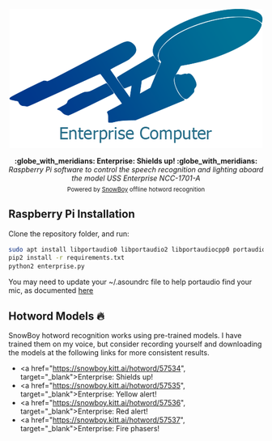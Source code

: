 <p align="center">
  <img src="enterprise.png" alt="USS Enterprise" />
</p>
<p align="center">
  <strong>:globe_with_meridians: Enterprise: Shields up! :globe_with_meridians:</strong></br>
  <em>Raspberry Pi software to control the speech recognition and lighting aboard the model USS Enterprise NCC-1701-A</em></br>
  <sub>Powered by <a href="https://snowboy.kitt.ai/", target="_blank">SnowBoy</a> offline hotword recognition</sub>
</p>


## Raspberry Pi Installation
Clone the repository folder, and run:

```bash
sudo apt install libportaudio0 libportaudio2 libportaudiocpp0 portaudio19-dev flac build-essential swig libpulse-dev python-pyaudio python3-pyaudio sox libatlas-base-dev
pip2 install -r requirements.txt
python2 enterprise.py
```

You may need to update your ~/.asoundrc file to help portaudio find your mic, as documented [here](http://docs.kitt.ai/snowboy/#running-on-pi)

## Hotword Models 🔥

SnowBoy hotword recognition works using pre-trained models. I have trained them on my voice, but consider recording yourself and downloading the models at the following links for more consistent results.

- <a href="https://snowboy.kitt.ai/hotword/57534", target="_blank">Enterprise: Shields up!</a>
- <a href="https://snowboy.kitt.ai/hotword/57535", target="_blank">Enterprise: Yellow alert!</a>
- <a href="https://snowboy.kitt.ai/hotword/57536", target="_blank">Enterprise: Red alert!</a>
- <a href="https://snowboy.kitt.ai/hotword/57537", target="_blank">Enterprise: Fire phasers!</a>
